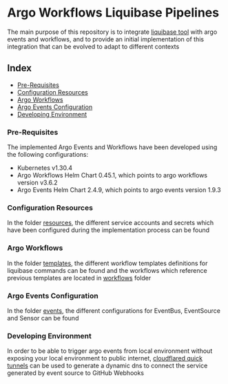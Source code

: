 # Argo Workflows Liquibase Pipelines

The main purpose of this repository is to integrate [liquibase tool](https://docs.liquibase.com/home.html) 
with argo events and workflows, and to provide an initial implementation of this integration 
that can be evolved to adapt to different contexts

## Index

- [Pre-Requisites](#Pre-Requisites)
- [Configuration Resources](#Configuration-Resources)
- [Argo Workflows](#Argo-Workflows)
- [Argo Events Configuration](#Argo-Events-Configuration)
- [Developing Environment](#Developing-Environment)

### Pre-Requisites

The implemented Argo Events and Workflows have been developed using the following configurations:

- Kubernetes v1.30.4
- Argo Workflows Helm Chart 0.45.1, which points to argo workflows version v3.6.2
- Argo Events Helm Chart 2.4.9, which points to argo events version 1.9.3

### Configuration Resources

In the folder [resources](resources), the different service accounts and secrets which have been configured during the
implementation process can be found

### Argo Workflows

In the folder [templates](templates), the different workflow templates definitions for liquibase commands
can be found and the workflows which reference previous templates are located in [workflows](workflows) folder

### Argo Events Configuration

In the folder [events](events), the different configurations for EventBus, EventSource and Sensor can be found

### Developing Environment

In order to be able to trigger argo events from local environment without exposing your local environment to public internet,
[cloudflared quick tunnels](https://developers.cloudflare.com/cloudflare-one/connections/connect-networks/do-more-with-tunnels/trycloudflare/)
can be used to generate a dynamic dns to connect the service generated by event source to GitHub Webhooks
